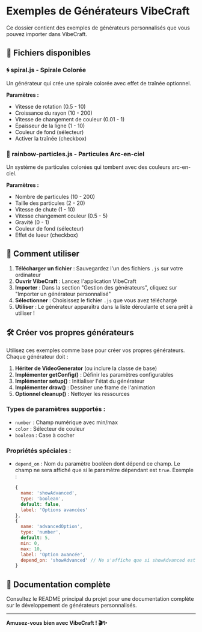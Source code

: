 # Exemples de Générateurs VibeCraft

Ce dossier contient des exemples de générateurs personnalisés que vous pouvez importer dans VibeCraft.

## 📁 Fichiers disponibles

### 🌀 spiral.js - Spirale Colorée
Un générateur qui crée une spirale colorée avec effet de traînée optionnel.

**Paramètres :**
- Vitesse de rotation (0.5 - 10)
- Croissance du rayon (10 - 200)
- Vitesse de changement de couleur (0.01 - 1)
- Épaisseur de la ligne (1 - 10)
- Couleur de fond (sélecteur)
- Activer la traînée (checkbox)

### 🌈 rainbow-particles.js - Particules Arc-en-ciel
Un système de particules colorées qui tombent avec des couleurs arc-en-ciel.

**Paramètres :**
- Nombre de particules (10 - 200)
- Taille des particules (2 - 20)
- Vitesse de chute (1 - 10)
- Vitesse changement couleur (0.5 - 5)
- Gravité (0 - 1)
- Couleur de fond (sélecteur)
- Effet de lueur (checkbox)

## 🚀 Comment utiliser

1. **Télécharger un fichier** : Sauvegardez l'un des fichiers `.js` sur votre ordinateur
2. **Ouvrir VibeCraft** : Lancez l'application VibeCraft
3. **Importer** : Dans la section "Gestion des générateurs", cliquez sur "Importer un générateur personnalisé"
4. **Sélectionner** : Choisissez le fichier `.js` que vous avez téléchargé
5. **Utiliser** : Le générateur apparaîtra dans la liste déroulante et sera prêt à utiliser !

## 🛠️ Créer vos propres générateurs

Utilisez ces exemples comme base pour créer vos propres générateurs. Chaque générateur doit :

1. **Hériter de VideoGenerator** (ou inclure la classe de base)
2. **Implémenter getConfig()** : Définir les paramètres configurables
3. **Implémenter setup()** : Initialiser l'état du générateur
4. **Implémenter draw()** : Dessiner une frame de l'animation
5. **Optionnel cleanup()** : Nettoyer les ressources

### Types de paramètres supportés :
- `number` : Champ numérique avec min/max
- `color` : Sélecteur de couleur
- `boolean` : Case à cocher

### Propriétés spéciales :
- `depend_on` : Nom du paramètre booléen dont dépend ce champ. Le champ ne sera affiché que si le paramètre dépendant est `true`.
  Exemple :
  ```javascript
  {
    name: 'showAdvanced',
    type: 'boolean',
    default: false,
    label: 'Options avancées'
  },
  {
    name: 'advancedOption',
    type: 'number',
    default: 5,
    min: 0,
    max: 10,
    label: 'Option avancée',
    depend_on: 'showAdvanced' // Ne s'affiche que si showAdvanced est true
  }
  ```

## 📖 Documentation complète

Consultez le README principal du projet pour une documentation complète sur le développement de générateurs personnalisés.

---

**Amusez-vous bien avec VibeCraft ! 🎬✨** 